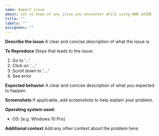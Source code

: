 ```yaml
---
name: Report issue
about: Let us know of any issue you encounter while using NWB GUIDE
title: ""
labels: ""
assignees: ""
---
```


**Describe the issue**
A clear and concise description of what the issue is.

**To Reproduce**
Steps that leads to the issue:

1. Go to '...'
2. Click on '....'
3. Scroll down to '....'
4. See error

**Expected behavior**
A clear and concise description of what you expected to happen.

**Screenshots**
If applicable, add screenshots to help explain your problem.

**Operating system used:**

- OS: [e.g. Windows 10 Pro]

**Additional context**
Add any other context about the problem here.
